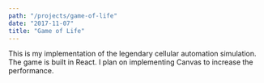 ```yaml
---
path: "/projects/game-of-life"
date: "2017-11-07"
title: "Game of Life"
---
```


This is my implementation of the legendary cellular automation simulation. The game is built in React. I plan on implementing Canvas to increase the performance.

